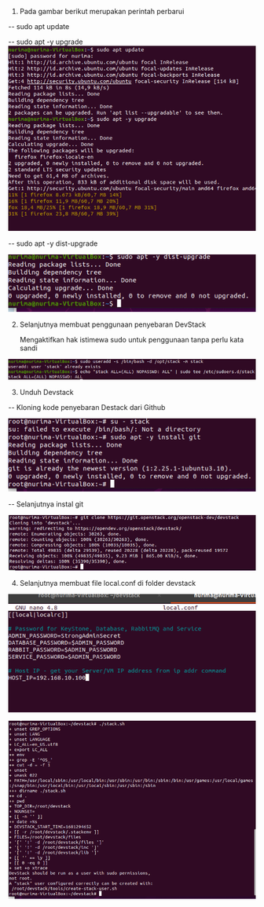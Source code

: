 1. Pada gambar berikut merupakan perintah perbarui

-- sudo apt update

-- sudo apt -y upgrade
![img](foto4/1.png)

-- sudo apt -y dist-upgrade

![img](foto4/2.png)

2. Selanjutnya membuat penggunaan penyebaran DevStack
   
   Mengaktifkan hak istimewa sudo untuk penggunaan tanpa perlu kata sandi

![img](foto4/3.png)

3. Unduh Devstack

-- Kloning kode penyebaran Destack dari Github

![img](foto4/5.png)

-- Selanjutnya instal git

![img](foto4/6.png)


4. Selanjutnya membuat file local.conf di folder devstack


![img](foto4/7.png)

![img](foto4/8.png)







